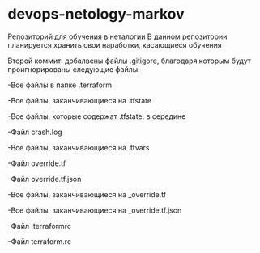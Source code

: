 # devops-netology-markov
Репозиторий для обучения в неталогии
В данном репозитории планируется хранить свои наработки, касающиеся обучения

Второй коммит: добалвены файлы .gitigore, благодаря которым будут проигнорированы следующие файлы:

-Все файлы в папке .terraform

-Все файлы, заканчивающиеся на .tfstate

-Все файлы, которые содержат .tfstate. в середине

-Файл crash.log

-Все файлы, заканчивающиеся на .tfvars

-Файл override.tf

-Файл override.tf.json

-Все файлы, заканчивающиеся на _override.tf

-Все файлы, заканчивающиеся на _override.tf.json

-Файл .terraformrc

-Файл terraform.rc
